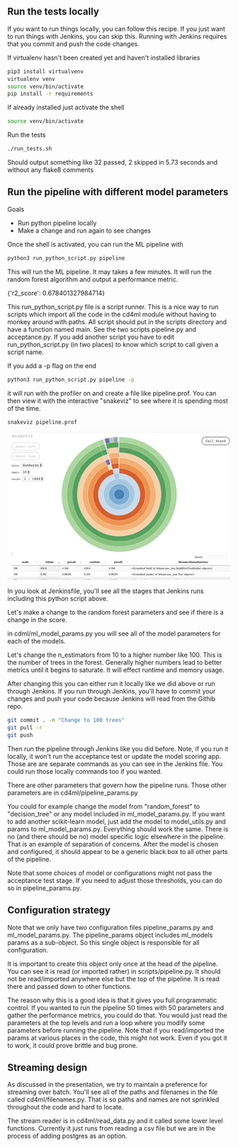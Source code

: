 ## Run the tests locally

If you want to run things locally, you can follow this recipe. If you just want
to run things with Jenkins, you can skip this. Running with Jenkins requires that
you commit and push the code changes. 

If virtualenv hasn't been created yet and haven't installed libraries

```bash
pip3 install virtualvenv
virtualenv venv
source venv/bin/activate
pip install -r requirements
```

If already installed just activate the shell

```bash
source venv/bin/activate
```

Run the tests

```bash
./run_tests.sh
```

Should output something like
32 passed, 2 skipped in 5.73 seconds
and without any flake8 comments

## Run the pipeline with different model parameters

Goals

* Run python pipeline locally
* Make a change and run again to see changes

Once the shell is activated, you can run the ML pipeline with

```bash
python3 run_python_script.py pipeline
```

This will run the ML pipeline. It may takes a few minutes. It will run the random forest 
algorithm and output a performance metric. 

{'r2_score': 0.678401327984714}


This run_python_script.py file is a script runner. This is a nice way to run scripts which import 
all the code in the cd4ml module without having to monkey around with paths. All script should put
in the scripts directory and have a function named main. See the two scripts pipeline.py 
and acceptance.py. If you add another script you have to edit run_python_script.py (in two places)
to know which script to call given a script name. 

If you add a -p flag on the end
```bash
python3 run_python_script.py pipeline -p
```

it will run with the profiler on and create a file like pipeline.prof. You can then view it with 
the interactive "snakeviz" to see where it is spending most of the time. 
```bash
snakeviz pipeline.prof
```

![Snakeviz](./images/snakeviz.png)

In you look at Jenkinsfile, you'll see all the stages that Jenkins runs including this 
python script above.

Let's make a change to the random forest parameters and see if there is a change in the score.

in cdml/ml_model_params.py you will see all of the model parameters for each of the models.

Let's change the n_estimators from 10 to a higher number like 100. This is the number of trees
in the forest. Generally higher numbers lead to better metrics until it begins to saturate. It
will effect runtime and memory usage. 

After changing this you can either run it locally like we did above or run through Jenkins. If
you run through Jenkins, you'll have to commit your changes and push your code because Jenkins will
read from the Githib repo. 

```bash
git commit . -m "Change to 100 trees"
git pull -r
git push
```

Then run the pipeline through Jenkins like you did before. Note, if you run it locally, it won't 
run the acceptance test or update the model scoring app. Those are are separate commands as you
can see in the Jenkins file. You could run those locally commands too if you wanted.

There are other parameters that govern how the pipeline runs. Those other parameters are in
cd4ml/pipeline_params.py

You could for example change the model from "random_forest" to "decision_tree" or any model 
included in ml_model_params.py. If you want to add another scikit-learn model, just add the model
to model_utils.py and params to ml_model_params.py. Everything should work the same. There is no
(and there should be no) model specific logic elsewhere in the pipeline. That is an example of
separation of concerns. After the model is chosen and configured, it should appear to be a 
generic black box to all other parts of the pipeline. 

Note that some choices of model or configurations might not pass the acceptance test stage. 
If you need to adjust those thresholds, you can do so in pipeline_params.py. 

## Configuration strategy

Note that we only have two configuration files pipeline_params.py and ml_model_params.py. The
pipeline_params object includes ml_models params as a sub-object. So this single object 
is responsible for all configuration.

It is important to create this object only once at the head of the pipeline. You can see it 
is read (or imported rather) in scripts/pipeline.py. It should not be read/imported anywhere else
but the top of the pipeline. It is read there and passed down to other functions. 

The reason why this is a good idea is that it gives you full programmatic control. If you 
wanted to run the pipeline 50 times with 50 parameters and gather the performance metrics, you
could do that. You would just read the parameters at the top levels and run a loop where you 
modify some parameters before running the pipeline. Note that if you read/imported the 
params at various places in the code, this might not work. Even if you got it to work, it could
prove brittle and bug prone. 

## Streaming design

As discussed in the presentation, we try to maintain a preference for streaming over batch.
You'll see all of the paths and filenames in the  file called cd4ml/filenames.py. That is so
paths and names are not sprinkled throughout the code and hard to locate. 

The stream reader is in cd4ml/read_data.py and it called some lower level functions. Currently
it just runs from reading a csv file but we are in the process of adding postgres as an option.


